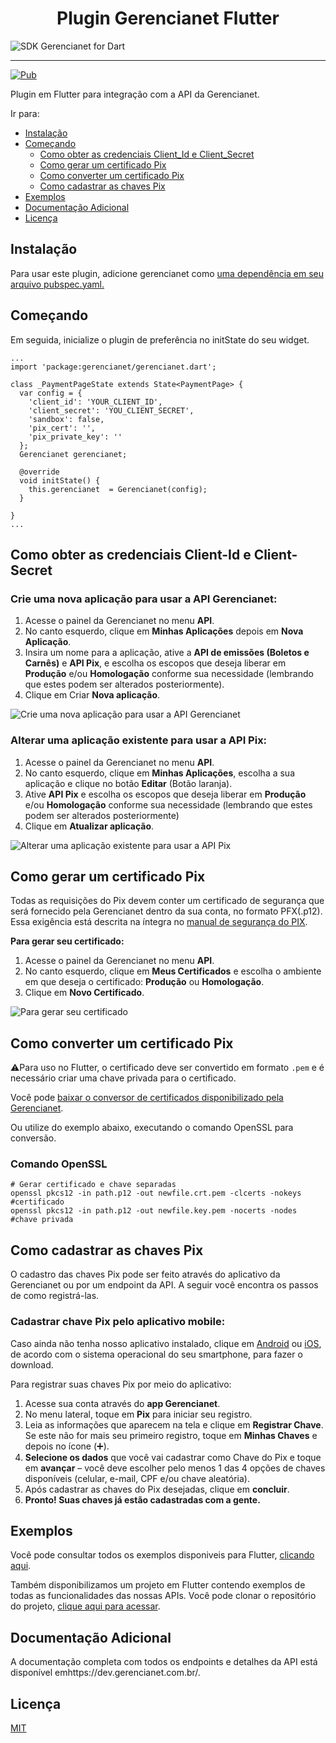<h1 align="center">Plugin Gerencianet Flutter</h1>

![SDK Gerencianet for Dart](https://media-exp1.licdn.com/dms/image/C4D1BAQH9taNIaZyh_Q/company-background_10000/0/1603126623964?e=2159024400&v=beta&t=coQC_AK70vTYL3NdvbeIaeYts8nKumNHjvvIGCmq5XA)

---

[![Pub](https://img.shields.io/pub/v/gerencianet.svg?style=flat-square)](https://pub.dartlang.org/packages/gerencianet)

Plugin em Flutter para integração com a API da Gerencianet.

Ir para:

- [Instalação](#instalação)
- [Começando](#começando)
  - [Como obter as credenciais Client_Id e Client_Secret](#como-obter-as-credenciais-client-id-e-client-secret)
  - [Como gerar um certificado Pix](#como-gerar-um-certificado-pix)
  - [Como converter um certificado Pix](#como-converter-um-certificado-pix)
  - [Como cadastrar as chaves Pix](#como-cadastrar-as-chaves-pix)
- [Exemplos](#exemplos)
- [Documentação Adicional](#documentação-adicional)
- [Licença](#licença)

## **Instalação**

Para usar este plugin, adicione gerencianet como [uma dependência em seu arquivo pubspec.yaml.](https://flutter.dev/docs/development/packages-and-plugins/using-packages)

## Começando

Em seguida, inicialize o plugin de preferência no initState do seu widget.

```
...
import 'package:gerencianet/gerencianet.dart';

class _PaymentPageState extends State<PaymentPage> {
  var config = {
    'client_id': 'YOUR_CLIENT_ID',
    'client_secret': 'YOU_CLIENT_SECRET',
    'sandbox': false,
    'pix_cert': '',
    'pix_private_key': ''
  };
  Gerencianet gerencianet;

  @override
  void initState() {
    this.gerencianet  = Gerencianet(config);
  }

}
...
```

## **Como obter as credenciais Client-Id e Client-Secret**

### **Crie uma nova aplicação para usar a API Gerencianet:**

1. Acesse o painel da Gerencianet no menu **API**.
2. No canto esquerdo, clique em **Minhas Aplicações** depois em **Nova Aplicação**.
3. Insira um nome para a aplicação, ative a **API de emissões (Boletos e Carnês)** e **API Pix**, e escolha os escopos que deseja liberar em **Produção** e/ou **Homologação** conforme sua necessidade (lembrando que estes podem ser alterados posteriormente).
4. Clique em Criar **Nova aplicação**.

![Crie uma nova aplicação para usar a API Gerencianet](https://t-images.imgix.net/https%3A%2F%2Fapp-us-east-1.t-cdn.net%2F5fa37ea6b47fe9313cb4c9ca%2Fposts%2F603543ff4253cf5983339cf1%2F603543ff4253cf5983339cf1_88071.png?width=1240&w=1240&auto=format%2Ccompress&ixlib=js-2.3.1&s=2f24c7ea5674dbbea13773b3a0b1e95c)

### **Alterar uma aplicação existente para usar a API Pix:**

1. Acesse o painel da Gerencianet no menu **API**.
2. No canto esquerdo, clique em **Minhas Aplicações**, escolha a sua aplicação e clique no botão **Editar** (Botão laranja).
3. Ative **API Pix** e escolha os escopos que deseja liberar em **Produção** e/ou **Homologação** conforme sua necessidade (lembrando que estes podem ser alterados posteriormente)
4. Clique em **Atualizar aplicação**.

![Alterar uma aplicação existente para usar a API Pix](https://app-us-east-1.t-cdn.net/5fa37ea6b47fe9313cb4c9ca/posts/603544082060b2e9b88bc717/603544082060b2e9b88bc717_22430.png)

## **Como gerar um certificado Pix**

Todas as requisições do Pix devem conter um certificado de segurança que será fornecido pela Gerencianet dentro da sua conta, no formato PFX(.p12). Essa exigência está descrita na íntegra no [manual de segurança do PIX](https://www.bcb.gov.br/estabilidadefinanceira/comunicacaodados).

**Para gerar seu certificado:**

1. Acesse o painel da Gerencianet no menu **API**.
2. No canto esquerdo, clique em **Meus Certificados** e escolha o ambiente em que deseja o certificado: **Produção** ou **Homologação**.
3. Clique em **Novo Certificado**.

![Para gerar seu certificado](https://app-us-east-1.t-cdn.net/5fa37ea6b47fe9313cb4c9ca/posts/603543f7d1778b2d725dea1e/603543f7d1778b2d725dea1e_85669.png)

## **Como converter um certificado Pix**

⚠️Para uso no Flutter, o certificado deve ser convertido em formato `.pem` e é necessário criar uma chave privada para o certificado.

Você pode [baixar o conversor de certificados disponibilizado pela Gerencianet](https://pix.gerencianet.com.br/ferramentas/conversorGerencianet.exe).

Ou utilize do exemplo abaixo, executando o comando OpenSSL para conversão.

### **Comando OpenSSL**

```
# Gerar certificado e chave separadas
openssl pkcs12 -in path.p12 -out newfile.crt.pem -clcerts -nokeys #certificado
openssl pkcs12 -in path.p12 -out newfile.key.pem -nocerts -nodes #chave privada
```

## **Como cadastrar as chaves Pix**

O cadastro das chaves Pix pode ser feito através do aplicativo da Gerencianet ou por um endpoint da API. A seguir você encontra os passos de como registrá-las.

### **Cadastrar chave Pix pelo aplicativo mobile:**

Caso ainda não tenha nosso aplicativo instalado, clique em [Android](https://play.google.com/store/apps/details?id=br.com.gerencianet.app) ou [iOS](https://apps.apple.com/br/app/gerencianet/id1443363326), de acordo com o sistema operacional do seu smartphone, para fazer o download.

Para registrar suas chaves Pix por meio do aplicativo:

1. Acesse sua conta através do **app Gerencianet**.
2. No menu lateral, toque em **Pix** para iniciar seu registro.
3. Leia as informações que aparecem na tela e clique em **Registrar Chave**.
   Se este não for mais seu primeiro registro, toque em **Minhas Chaves** e depois no ícone (➕).
4. **Selecione os dados** que você vai cadastrar como Chave do Pix e toque em **avançar** – você deve escolher pelo menos 1 das 4 opções de chaves disponíveis (celular, e-mail, CPF e/ou chave aleatória).
5. Após cadastrar as chaves do Pix desejadas, clique em **concluir**.
6. **Pronto! Suas chaves já estão cadastradas com a gente.**

## **Exemplos**

Você pode consultar todos os exemplos disponiveis para Flutter, [clicando aqui](https://pub.dev/packages/gerencianet/example).

Também disponibilizamos um projeto em Flutter contendo exemplos de todas as funcionalidades das nossas APIs. Você pode clonar o repositório do projeto, [clique aqui para acessar](https://github.com/gerencianet/gn-api-sdk-flutter-examples).

## **Documentação Adicional**

A documentação completa com todos os endpoints e detalhes da API está disponível emhttps://dev.gerencianet.com.br/.

## **Licença**

[MIT](LICENSE)
